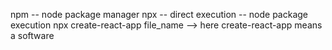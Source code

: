 npm -- node package manager 
npx -- direct execution -- node package execution
npx create-react-app file_name  --> here create-react-app means a software 